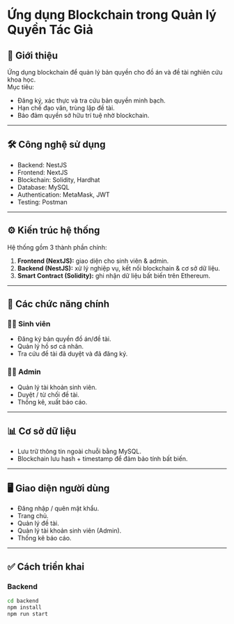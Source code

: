 # Ứng dụng Blockchain trong Quản lý Quyền Tác Giả  

## 📌 Giới thiệu  
Ứng dụng blockchain để quản lý bản quyền cho đồ án và đề tài nghiên cứu khoa học.  
Mục tiêu:  
- Đăng ký, xác thực và tra cứu bản quyền minh bạch.  
- Hạn chế đạo văn, trùng lặp đề tài.  
- Bảo đảm quyền sở hữu trí tuệ nhờ blockchain.  

---

## 🛠️ Công nghệ sử dụng  
- Backend: NestJS  
- Frontend: NextJS  
- Blockchain: Solidity, Hardhat  
- Database: MySQL  
- Authentication: MetaMask, JWT  
- Testing: Postman  

---

## ⚙️ Kiến trúc hệ thống  
Hệ thống gồm 3 thành phần chính:  
1. **Frontend (NextJS):** giao diện cho sinh viên & admin.  
2. **Backend (NestJS):** xử lý nghiệp vụ, kết nối blockchain & cơ sở dữ liệu.  
3. **Smart Contract (Solidity):** ghi nhận dữ liệu bất biến trên Ethereum.  

---

## 📂 Các chức năng chính  

### 👩‍🎓 Sinh viên  
- Đăng ký bản quyền đồ án/đề tài.  
- Quản lý hồ sơ cá nhân.  
- Tra cứu đề tài đã duyệt và đã đăng ký.  

### 👨‍🏫 Admin  
- Quản lý tài khoản sinh viên.  
- Duyệt / từ chối đề tài.  
- Thống kê, xuất báo cáo.  

---

## 📊 Cơ sở dữ liệu  
- Lưu trữ thông tin ngoài chuỗi bằng MySQL.  
- Blockchain lưu hash + timestamp để đảm bảo tính bất biến.  

---

## 🖥️ Giao diện người dùng  
- Đăng nhập / quên mật khẩu.  
- Trang chủ.  
- Quản lý đề tài.  
- Quản lý tài khoản sinh viên (Admin).  
- Thống kê báo cáo.  

---

## ✅ Cách triển khai  

### Backend
```bash
cd backend
npm install
npm run start
